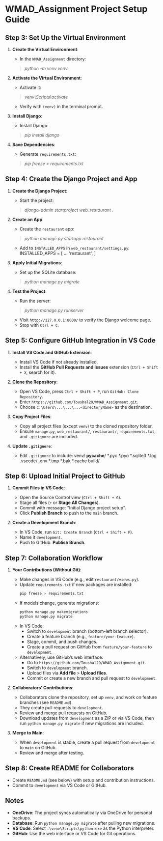 # WMAD_Assignment Project Setup Guide

## Step 3: Set Up the Virtual Environment
1. **Create the Virtual Environment**:
   - In the `WMAD_Assignment` directory:
    > *python -m venv venv*

2. **Activate the Virtual Environment**:
   - Activate it:
    > *venv\Scripts\activate*
   - Verify with `(venv)` in the terminal prompt.

3. **Install Django**:
   - Install Django:
    > *pip install django*

4. **Save Dependencies**:
   - Generate `requirements.txt`:
    > *pip freeze > requirements.txt*


## Step 4: Create the Django Project and App
1. **Create the Django Project**:
   - Start the project:
    > *django-admin startproject web_restaurant .*

2. **Create an App**:
   - Create the `restaurant` app:
    > *python manage.py startapp restaurant*

   - Add to `INSTALLED_APPS` in `web_restaurant/settings.py`:
    INSTALLED_APPS = [
        ...
        'restaurant',
    ]

3. **Apply Initial Migrations**:
   - Set up the SQLite database:
    > *python manage.py migrate*

4. **Test the Project**:
   - Run the server:
    > *python manage.py runserver*

   - Visit `http://127.0.0.1:8000/` to verify the Django welcome page.
   - Stop with `Ctrl + C`.

## Step 5: Configure GitHub Integration in VS Code
1. **Install VS Code and GitHub Extension**:
   - Install VS Code if not already installed.
   - Install the **GitHub Pull Requests and Issues** extension (`Ctrl + Shift + X`, search for it).

2. **Clone the Repository**:
   - Open VS Code, press `Ctrl + Shift + P`, run `GitHub: Clone Repository`.
   - Enter `https://github.com/Toushal29/WMAD_Assignment.git`.
   - Choose `C:\Users\...\...\...<directoryName>` as the destination.

3. **Copy Project Files**:
   - Copy all project files (except `venv`) to the cloned repository folder.
   - Ensure `manage.py`, `web_restaurant/`, `restaurant/`, `requirements.txt`, and `.gitignore` are included.

4. **Update `.gitignore`**:
   - Edit `.gitignore` to include:
     venv/
     __pycache__/
     *.pyc
     *.pyo
     *.sqlite3
     *.log
     .vscode/
     .env
     *.tmp
     *.bak
     *.cache
     build/

## Step 6: Upload Initial Project to GitHub
1. **Commit Files in VS Code**:
   - Open the Source Control view (`Ctrl + Shift + G`).
   - Stage all files (`+` or **Stage All Changes**).
   - Commit with message: "Initial Django project setup".
   - Click **Publish Branch** to push to the `main` branch.

2. **Create a Development Branch**:
   - In VS Code, run `Git: Create Branch` (`Ctrl + Shift + P`).
   - Name it `development`.
   - Push to GitHub: **Publish Branch**.

## Step 7: Collaboration Workflow
1. **Your Contributions (Without Git)**:
   - Make changes in VS Code (e.g., edit `restaurant/views.py`).
   - Update `requirements.txt` if new packages are installed:
     ```bash
     pip freeze > requirements.txt
     ```
   - If models change, generate migrations:
     ```bash
     python manage.py makemigrations
     python manage.py migrate
     ```
   - In VS Code:
     - Switch to `development` branch (bottom-left branch selector).
     - Create a feature branch (e.g., `feature/your-feature`).
     - Stage, commit, and push changes.
     - Create a pull request on GitHub from `feature/your-feature` to `development`.
   - Alternatively, use GitHub’s web interface:
     - Go to `https://github.com/Toushal29/WMAD_Assignment.git`.
     - Switch to `development` branch.
     - Upload files via **Add file** > **Upload files**.
     - Commit or create a new branch and pull request to `development`.

2. **Collaborators’ Contributions**:
   - Collaborators clone the repository, set up `venv`, and work on feature branches (see `README.md`).
   - They create pull requests to `development`.
   - Review and merge pull requests on GitHub.
   - Download updates from `development` as a ZIP or via VS Code, then run `python manage.py migrate` if new migrations are included.

3. **Merge to Main**:
   - When `development` is stable, create a pull request from `development` to `main` on GitHub.
   - Review and merge after testing.

## Step 8: Create README for Collaborators
- Create `README.md` (see below) with setup and contribution instructions.
- Commit to `development` via VS Code or GitHub.

## Notes
- **OneDrive**: The project syncs automatically via OneDrive for personal backups.
- **Database**: Run `python manage.py migrate` after pulling new migrations.
- **VS Code**: Select `.\venv\Scripts\python.exe` as the Python interpreter.
- **GitHub**: Use the web interface or VS Code for Git operations.